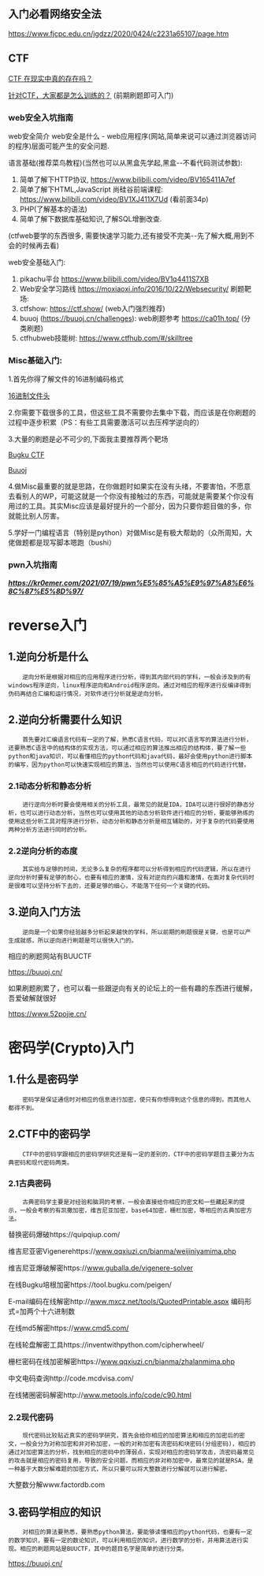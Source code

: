## 入门必看网络安全法

https://www.fjcpc.edu.cn/jgdzz/2020/0424/c2231a65107/page.htm

## CTF

[CTF 在现实中真的存在吗？](https://www.zhihu.com/question/406929241)

[针对CTF，大家都是怎么训练的？](https://www.zhihu.com/question/30505597) (前期刷题即可入门)


### web安全入坑指南

web安全简介
web安全是什么 -  web应用程序(网站,简单来说可以通过浏览器访问的程序)层面可能产生的安全问题.


语言基础(推荐菜鸟教程)(当然也可以从黑盒先学起,黑盒--不看代码测试参数): 
1. 简单了解下HTTP协议, https://www.bilibili.com/video/BV165411A7ef
2. 简单了解下HTML,JavaScript 尚硅谷前端课程: https://www.bilibili.com/video/BV1XJ411X7Ud (看前面34p)
3. PHP(了解基本的语法)
4. 简单了解下数据库基础知识,了解SQL增删改查.



(ctfweb要学的东西很多, 需要快速学习能力,还有接受不完美--先了解大概,用到不会的时候再去看)

web安全基础入门: 
1. pikachu平台 https://www.bilibili.com/video/BV1q4411S7XB
2. Web安全学习路线 https://moxiaoxi.info/2016/10/22/Websecurity/
刷题靶场:
1. ctfshow: https://ctf.show/ (web入门强烈推荐)
2. buuoj (https://buuoj.cn/challenges): web刷题参考 https://ca01h.top/ (分类刷题)
3. ctfhubweb技能树: https://www.ctfhub.com/#/skilltree

### Misc基础入门:

1.首先你得了解文件的16进制编码格式

[16进制文件头](https://blog.csdn.net/qq_41079177/article/details/79221638)

2.你需要下载很多的工具，但这些工具不需要你去集中下载，而应该是在你刷题的过程中逐步积累（PS：有些工具需要激活可以去压榨学逆向的）

3.大量的刷题是必不可少的,下面我主要推荐两个靶场

[Bugku CTF](https://ctf.bugku.com/challenges/index/gid/1/tid/4.html)

[Buuoj](https://buuoj.cn/login?next=%2Fchallenges%3F)

4.做Misc最重要的就是思路，在你做题时如果实在没有头绪，不要害怕，不愿意去看别人的WP，可能这就是一个你没有接触过的东西，可能就是需要某个你没有用过的工具。其实Misc应该是最好提升的一个部分，因为只要你题目做的多，你就能比别人厉害。

5.学好一门编程语言（特别是python）对做Misc是有极大帮助的（众所周知，大佬做题都是现写脚本嗯跑（bushi）

### pwn入坑指南

***https://kr0emer.com/2021/07/19/pwn%E5%85%A5%E9%97%A8%E6%8C%87%E5%8D%97/***

# reverse入门

## 1.逆向分析是什么

		逆向分析是根据对相应的应用程序进行分析，得到其内部代码的学科，一般会涉及到的有windows程序逆向，linux程序逆向和Android程序逆向。通过对相应的程序进行反编译得到伪码再结合汇编和运行情况，对软件进行分析就是逆向分析。

## 2.逆向分析需要什么知识

		首先要对汇编语言代码有一定的了解，熟悉C语言代码，可以对C语言写的算法进行分析，还要熟悉C语言中的结构体的实现方法，可以通过相应的算法推出相应的结构体，要了解一些python和java知识，可以看懂相应的python代码和java代码，最好会使用python进行脚本的编写，因为python可以快速实现相应的算法，当然也可以使用C语言相应的代码进行代替。

### 2.1动态分析和静态分析

		进行逆向分析时要会使用相关的分析工具，最常见的就是IDA，IDA可以进行很好的静态分析，也可以进行动态分析，当然也可以使用其他的动态分析软件进行相应的分析，要能够熟练的使用这些分析工具对程序进行分析，动态分析和静态分析是相互辅助的，对于复杂的代码要使用两种分析方法进行同时的分析。

### 2.2逆向分析的态度

		其实给与足够的时间，无论多么复杂的程序都可以分析得到相应的代码逻辑，所以在进行逆向分析时要有足够的耐心，也要有相应的激情，没有对逆向的兴趣和激情，在面对复杂代码时是很难可以坚持分析下去的，还要足够的细心，不能落下任何一个关键的代码。

## 3.逆向入门方法

		逆向是一个如果你经验越多分析起来越快的学科，所以前期的刷题很是关键，也是可以产生成就感，所以逆向进行刷题是可以很快入门的。

相应的刷题网站有BUUCTF

https://buuoj.cn/

如果刷题刷累了，也可以看一些跟逆向有关的论坛上的一些有趣的东西进行缓解，吾爱破解就很好

https://www.52pojie.cn/

# 密码学(Crypto)入门

## 1.什么是密码学

		密码学是保证通信时对相应的信息进行加密，使只有你想得到这个信息的得到，而其他人都得不到。

## 2.CTF中的密码学

		CTF中的密码学跟相应的密码学研究还是有一定的差别的，CTF中的密码学题目主要分为古典密码和现代密码两类。

### 2.1古典密码

		古典密码学主要是对经验和脑洞的考察，一般会直接给你相应的密文和一些藏起来的提示，一般会考察的有凯撒加密，维吉尼亚加密，base64加密，栅栏加密，等相应的古典加密方法。

替换密码爆破https://quipqiup.com/

维吉尼亚密Vigenerehttps://www.qqxiuzi.cn/bianma/weijiniyamima.php

维吉尼亚爆破解密https://www.guballa.de/vigenere-solver

在线Bugku培根加密https://tool.bugku.com/peigen/

E-mail编码在线解密http://www.mxcz.net/tools/QuotedPrintable.aspx
编码形式=加两个十六进制数

在线md5解密https://www.cmd5.com/

在线轮盘解密工具https://inventwithpython.com/cipherwheel/

栅栏密码在线加密解密https://www.qqxiuzi.cn/bianma/zhalanmima.php

中文电码查询http://code.mcdvisa.com/

在线猪圈密码解密http://www.metools.info/code/c90.html

### 2.2现代密码

		现代密码比较贴近真实的密码学研究，首先会给你相应的加密算法和相应的加密后的密文，一般会分为对称加密和非对称加密，一般的对称加密有流密码和块密码(分组密码)，相应的通过对加密算法的分析，找到相应的密码中的薄弱点，实现对相应的密码学攻击，流密码最常见的攻击就是相应的密码复用，导致的安全问题，而相应的非对称加密中，最常见的就是RSA，是一种基于大数分解难题的加密方式，所以只要可以将大整数进行分解就可以进行解密。

大整数分解www.factordb.com

## 3.密码学相应的知识

		对相应的算法要熟悉，要熟悉python算法，要能够读懂相应的python代码，也要有一定的数学知识，要有一定的数论知识，可以利用相应的知识，进行数学的分析，并用算法进行实现。相应的刷题网站是BUUCTF，其中的题目名字是简单的进行分类。

https://buuoj.cn/

